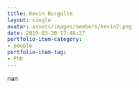 ```yaml
---
title: Kevin Borgolte
layout: single
avatar: assets/images/members/kevin2.png
date: 2019-03-30 17:46:27
portfolio-item-category:
- people
portfolio-item-tag:
- PhD
---
```

nan